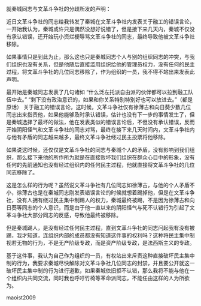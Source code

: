 就秦城同志与文革斗争社的分歧所发的声明：

近日文革斗争社的同志给我转发了秦城在文革斗争社内发表关于融工的错误言论，一开始我认为，秦城或许只是偶然没想好说错了，但是接下来几天内，秦城不仅没有承认错误，还开始玩小资烂梗辱骂文革斗争社的同志，最终导致他被文革斗争社移除。

如果事情只是到此为止，那么这也只是秦城同志个人与别的组织同志的冲突，与我们组织也没有关系，但是他随后直接滥用组织给他的管理员权力，没有任何的民主过程，将文革斗争社的几位同志移除了，作为组织的一员，我不得不站出来发表此声明。

最开始是秦城同志发表了几句诸如
“什么泛左托派自由派的伙伴都可以拉到融工队伍中去。”
“剩下没有政治意识的，如果和你关系特别特别好也可以放进去。”（都是原话）
关于融工的错误言论，这时候，文革斗争社仅有徐薄古和向日葵少数几位同志出来指责他，如果他能够及时承认错误，估计也没有下一步的事情发生了，但是秦城选择了最坏的做法，他在发表类似的错误言论后，不但没有承认错误，反而开始阴阳怪气和文革斗争社的同志对骂，最终在接下来几天时间内，文革斗争社内与他有矛盾的同志越来越多，最终文革斗争社经过民主投票将他移除。

如果说这时候，还仅仅是文革斗争社的同志与秦城个人的矛盾，没有影响到我们组织，那么接下来他的所作所为就是在直接败坏我们组织在群众心目中的形象，没有任何的先前通知也没有经过组织内的任何民主过程，他就直接将文革斗争社的几位同志移除了。

这是怎么样的行为呢？虽然说文革斗争社有几位同志如徐薄古，与他的个人矛盾不小，徐薄古也是在秦城同志刚发表错误言论的时候就想着踢掉他，但是在文革斗争社，没有人拥有绕过民主集中制踢人的权力，秦城最终被踢，不是因为徐薄古和向日葵等同志的个人意识，而是由于他一直以来的阴阳怪气与死不认错行为引起了文革斗争社大部分同志的反感，导致他最终被移除。

但是秦城踢人，是没有经过任何民主过程，直到文革斗争社的同志问起我有没有被踢，我才知道，连组织内部的成员都没有知道这件事的权利吗？这种将民主集中制视若无物的行为，不是无产阶级专政，而是资产阶级专政，是法西斯主义的专政。

基于这件事，我认为自己作为组织的一员，有权站出来斥责这种直接破坏民主集中制的行为，我要求秦城尽快解除对文革斗争社几位同志的封禁，并且要公开就这一破坏民主集中制的行为进行道歉，如果秦城依旧拒不认错，那么我将不能与他在一个组织内共同交流，同时我也呼吁竹椅等革命派同志，不能任由这样的人为所欲为。

maoist2009
<!--stackedit_data:
eyJoaXN0b3J5IjpbMjExNDIyMDA3NF19
-->